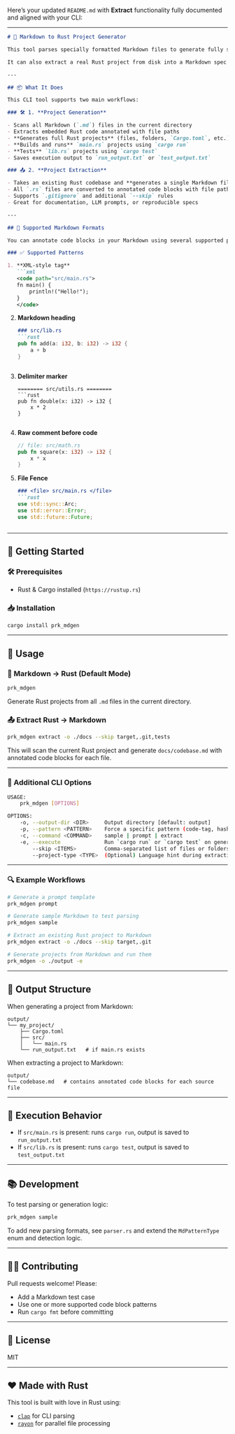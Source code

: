 Here’s your updated `README.md` with **Extract** functionality fully documented and aligned with your CLI:

---

```md
# 🦀 Markdown to Rust Project Generator

This tool parses specially formatted Markdown files to generate fully structured Rust projects — and even executes them (via `cargo run` or `cargo test` depending on the code)!

It can also extract a real Rust project from disk into a Markdown spec file using the `extract` command!

---

## 📦 What It Does

This CLI tool supports two main workflows:

### 🛠 1. **Project Generation**

- Scans all Markdown (`.md`) files in the current directory
- Extracts embedded Rust code annotated with file paths
- **Generates full Rust projects** (files, folders, `Cargo.toml`, etc.)
- **Builds and runs** `main.rs` projects using `cargo run`
- **Tests** `lib.rs` projects using `cargo test`
- Saves execution output to `run_output.txt` or `test_output.txt`

### 📤 2. **Project Extraction**

- Takes an existing Rust codebase and **generates a single Markdown file**
- All `.rs` files are converted to annotated code blocks with file paths
- Supports `.gitignore` and additional `--skip` rules
- Great for documentation, LLM prompts, or reproducible specs

---

## 🧠 Supported Markdown Formats

You can annotate code blocks in your Markdown using several supported patterns:

### ✅ Supported Patterns

1. **XML-style tag**
   ```xml
   <code path="src/main.rs">
   fn main() {
       println!("Hello!");
   }
   </code>
   ```

2. **Markdown heading**
   ```md
   ### src/lib.rs
   ```rust
   pub fn add(a: i32, b: i32) -> i32 {
       a + b
   }
   ```
   ```

3. **Delimiter marker**
   ```
   ======== src/utils.rs ========
   ```rust
   pub fn double(x: i32) -> i32 {
       x * 2
   }
   ```
   ```

4. **Raw comment before code**
   ```rust
   // file: src/math.rs
   pub fn square(x: i32) -> i32 {
       x * x
   }
   ```

5. **File Fence**
   ```md
   ### <file> src/main.rs </file>
   ```rust
   use std::sync::Arc;
   use std::error::Error;
   use std::future::Future;
   ```
   ```

---

## 🚀 Getting Started

### 🛠 Prerequisites

- Rust & Cargo installed (`https://rustup.rs`)

### 📥 Installation

```bash
cargo install prk_mdgen
```

---

## 🧪 Usage

### 🔁 Markdown → Rust (Default Mode)

```bash
prk_mdgen
```

Generate Rust projects from all `.md` files in the current directory.

### 📤 Extract Rust → Markdown

```bash
prk_mdgen extract -o ./docs --skip target,.git,tests
```

This will scan the current Rust project and generate `docs/codebase.md` with annotated code blocks for each file.

---

### 🔧 Additional CLI Options

```bash
USAGE:
    prk_mdgen [OPTIONS]

OPTIONS:
    -o, --output-dir <DIR>     Output directory [default: output]
    -p, --pattern <PATTERN>    Force a specific pattern (code-tag, hash, delimiter, raw, file-code, file-fence)
    -c, --command <COMMAND>    sample | prompt | extract
    -e, --execute              Run `cargo run` or `cargo test` on generated projects
        --skip <ITEMS>         Comma-separated list of files or folders to skip
        --project-type <TYPE>  (Optional) Language hint during extraction (e.g. rust, node, flutter)
```

---

### 🔍 Example Workflows

```bash
# Generate a prompt template
prk_mdgen prompt

# Generate sample Markdown to test parsing
prk_mdgen sample

# Extract an existing Rust project to Markdown
prk_mdgen extract -o ./docs --skip target,.git

# Generate projects from Markdown and run them
prk_mdgen -o ./output -e
```

---

## 📂 Output Structure

When generating a project from Markdown:

```text
output/
└── my_project/
    ├── Cargo.toml
    ├── src/
    │   └── main.rs
    └── run_output.txt   # if main.rs exists
```

When extracting a project to Markdown:

```text
output/
└── codebase.md   # contains annotated code blocks for each source file
```

---

## 🧪 Execution Behavior

- If `src/main.rs` is present: runs `cargo run`, output is saved to `run_output.txt`
- If `src/lib.rs` is present: runs `cargo test`, output is saved to `test_output.txt`

---

## 📚 Development

To test parsing or generation logic:

```bash
prk_mdgen sample
```

To add new parsing formats, see `parser.rs` and extend the `MdPatternType` enum and detection logic.

---

## 🧑‍💻 Contributing

Pull requests welcome! Please:

- Add a Markdown test case
- Use one or more supported code block patterns
- Run `cargo fmt` before committing

---

## 🪪 License

MIT

---

## ❤️ Made with Rust

This tool is built with love in Rust using:

- [`clap`](https://docs.rs/clap/) for CLI parsing
- [`rayon`](https://docs.rs/rayon/) for parallel file processing
```

